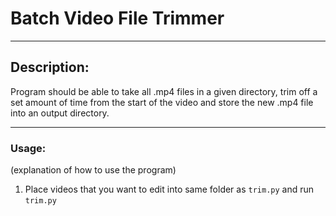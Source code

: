 # Batch Video File Trimmer  
---
## Description:  
Program should be able to take all .mp4 files in a given directory, trim off a set amount of time from the start of the video and store the new .mp4 file into an output directory.

---
### Usage:
(explanation of how to use the program)
1. Place videos that you want to edit into same folder as `trim.py` and run `trim.py`
